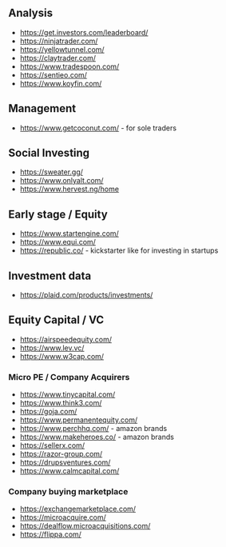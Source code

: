 

## Analysis
* https://get.investors.com/leaderboard/
* https://ninjatrader.com/
* https://yellowtunnel.com/
* https://claytrader.com/
* https://www.tradespoon.com/
* https://sentieo.com/
* https://www.koyfin.com/

## Management
* https://www.getcoconut.com/ - for sole traders

## Social Investing
* https://sweater.gg/
* https://www.onlyalt.com/
* https://www.hervest.ng/home

## Early stage / Equity
* https://www.startengine.com/
* https://www.equi.com/
* https://republic.co/ - kickstarter like for investing in startups

## Investment data
* https://plaid.com/products/investments/

## Equity Capital / VC
* https://airspeedequity.com/
* https://www.lev.vc/
* https://www.w3cap.com/

### Micro PE / Company Acquirers
* https://www.tinycapital.com/
* https://www.think3.com/
* https://goja.com/
* https://www.permanentequity.com/
* https://www.perchhq.com/ - amazon brands
* https://www.makeheroes.co/ - amazon brands
* https://sellerx.com/
* https://razor-group.com/
* https://drupsventures.com/
* https://www.calmcapital.com/

### Company buying marketplace
* https://exchangemarketplace.com/
* https://microacquire.com/
* https://dealflow.microacquisitions.com/
* https://flippa.com/